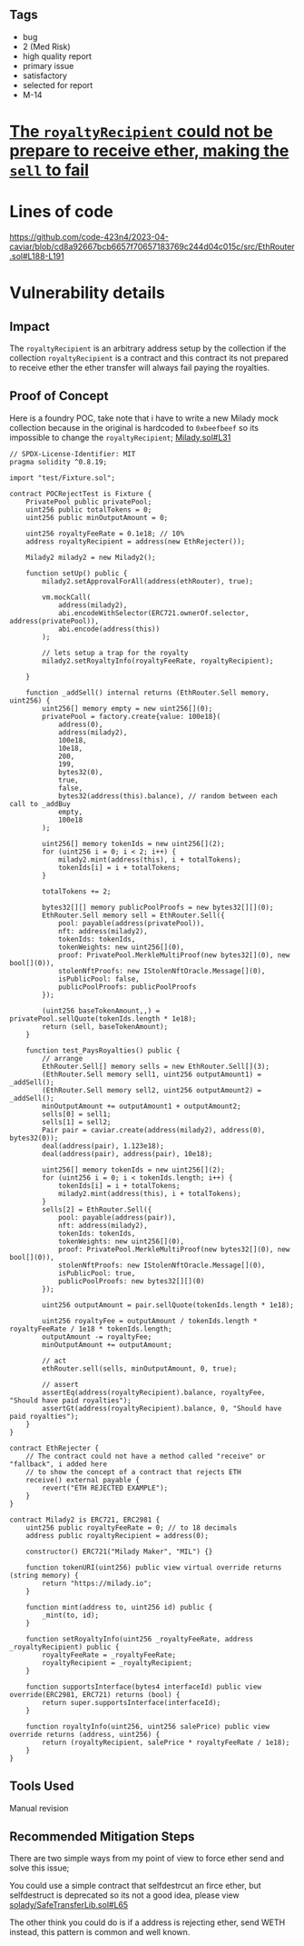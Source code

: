 ## Tags

- bug
- 2 (Med Risk)
- high quality report
- primary issue
- satisfactory
- selected for report
- M-14

# [The `royaltyRecipient` could not be prepare to receive ether, making the `sell` to fail](https://github.com/code-423n4/2023-04-caviar-findings/issues/263) 

# Lines of code

https://github.com/code-423n4/2023-04-caviar/blob/cd8a92667bcb6657f70657183769c244d04c015c/src/EthRouter.sol#L188-L191


# Vulnerability details

## Impact
The `royaltyRecipient` is an arbitrary address setup by the collection if the collection `royaltyRecipient` is a contract and this contract its not prepared to receive ether the ether transfer will always fail paying the royalties.



## Proof of Concept
Here is a foundry POC, take note that i have to write a new Milady mock collection because in the original is hardcoded to `0xbeefbeef` so its impossible to change the `royaltyRecipient`;  [Milady.sol#L31](https://github.com/code-423n4/2023-04-caviar/blob/cd8a92667bcb6657f70657183769c244d04c015c/test/shared/Milady.sol#L31)

```solidity
// SPDX-License-Identifier: MIT
pragma solidity ^0.8.19;

import "test/Fixture.sol";

contract POCRejectTest is Fixture {
    PrivatePool public privatePool;
    uint256 public totalTokens = 0;
    uint256 public minOutputAmount = 0;

    uint256 royaltyFeeRate = 0.1e18; // 10%
    address royaltyRecipient = address(new EthRejecter());

    Milady2 milady2 = new Milady2();

    function setUp() public {
        milady2.setApprovalForAll(address(ethRouter), true);

        vm.mockCall(
            address(milady2),
            abi.encodeWithSelector(ERC721.ownerOf.selector, address(privatePool)),
            abi.encode(address(this))
        );

        // lets setup a trap for the royalty        
        milady2.setRoyaltyInfo(royaltyFeeRate, royaltyRecipient);

    }

    function _addSell() internal returns (EthRouter.Sell memory, uint256) {
        uint256[] memory empty = new uint256[](0);
        privatePool = factory.create{value: 100e18}(
            address(0),
            address(milady2),
            100e18,
            10e18,
            200,
            199,
            bytes32(0),
            true,
            false,
            bytes32(address(this).balance), // random between each call to _addBuy
            empty,
            100e18
        );

        uint256[] memory tokenIds = new uint256[](2);
        for (uint256 i = 0; i < 2; i++) {
            milady2.mint(address(this), i + totalTokens);
            tokenIds[i] = i + totalTokens;
        }

        totalTokens += 2;

        bytes32[][] memory publicPoolProofs = new bytes32[][](0);
        EthRouter.Sell memory sell = EthRouter.Sell({
            pool: payable(address(privatePool)),
            nft: address(milady2),
            tokenIds: tokenIds,
            tokenWeights: new uint256[](0),
            proof: PrivatePool.MerkleMultiProof(new bytes32[](0), new bool[](0)),
            stolenNftProofs: new IStolenNftOracle.Message[](0),
            isPublicPool: false,
            publicPoolProofs: publicPoolProofs
        });

        (uint256 baseTokenAmount,,) = privatePool.sellQuote(tokenIds.length * 1e18);
        return (sell, baseTokenAmount);
    }

    function test_PaysRoyalties() public {
        // arrange
        EthRouter.Sell[] memory sells = new EthRouter.Sell[](3);
        (EthRouter.Sell memory sell1, uint256 outputAmount1) = _addSell();
        (EthRouter.Sell memory sell2, uint256 outputAmount2) = _addSell();
        minOutputAmount += outputAmount1 + outputAmount2;
        sells[0] = sell1;
        sells[1] = sell2;
        Pair pair = caviar.create(address(milady2), address(0), bytes32(0));
        deal(address(pair), 1.123e18);
        deal(address(pair), address(pair), 10e18);

        uint256[] memory tokenIds = new uint256[](2);
        for (uint256 i = 0; i < tokenIds.length; i++) {
            tokenIds[i] = i + totalTokens;
            milady2.mint(address(this), i + totalTokens);
        }
        sells[2] = EthRouter.Sell({
            pool: payable(address(pair)),
            nft: address(milady2),
            tokenIds: tokenIds,
            tokenWeights: new uint256[](0),
            proof: PrivatePool.MerkleMultiProof(new bytes32[](0), new bool[](0)),
            stolenNftProofs: new IStolenNftOracle.Message[](0),
            isPublicPool: true,
            publicPoolProofs: new bytes32[][](0)
        });

        uint256 outputAmount = pair.sellQuote(tokenIds.length * 1e18);

        uint256 royaltyFee = outputAmount / tokenIds.length * royaltyFeeRate / 1e18 * tokenIds.length;
        outputAmount -= royaltyFee;
        minOutputAmount += outputAmount;

        // act
        ethRouter.sell(sells, minOutputAmount, 0, true);

        // assert
        assertEq(address(royaltyRecipient).balance, royaltyFee, "Should have paid royalties");
        assertGt(address(royaltyRecipient).balance, 0, "Should have paid royalties");
    }
}

contract EthRejecter {
    // The contract could not have a method called "receive" or "fallback", i added here
    // to show the concept of a contract that rejects ETH
    receive() external payable {
        revert("ETH REJECTED EXAMPLE");
    }
}

contract Milady2 is ERC721, ERC2981 {
    uint256 public royaltyFeeRate = 0; // to 18 decimals
    address public royaltyRecipient = address(0);

    constructor() ERC721("Milady Maker", "MIL") {}

    function tokenURI(uint256) public view virtual override returns (string memory) {
        return "https://milady.io";
    }

    function mint(address to, uint256 id) public {
        _mint(to, id);
    }

    function setRoyaltyInfo(uint256 _royaltyFeeRate, address _royaltyRecipient) public {
        royaltyFeeRate = _royaltyFeeRate;
        royaltyRecipient = _royaltyRecipient;
    }

    function supportsInterface(bytes4 interfaceId) public view override(ERC2981, ERC721) returns (bool) {
        return super.supportsInterface(interfaceId);
    }

    function royaltyInfo(uint256, uint256 salePrice) public view override returns (address, uint256) {
        return (royaltyRecipient, salePrice * royaltyFeeRate / 1e18);
    }
}

```


## Tools Used
Manual revision


## Recommended Mitigation Steps

There are two simple ways from my point of view to force ether send and solve this issue;

You could use a simple contract that selfdestrcut an firce ether, but selfdestruct is deprecated so its not a good idea, please view [solady/SafeTransferLib.sol#L65](https://github.com/Vectorized/solady/blob/main/src/utils/SafeTransferLib.sol#L65)

The other think you could do is if a address is rejecting ether, send WETH instead, this pattern is common and well known.